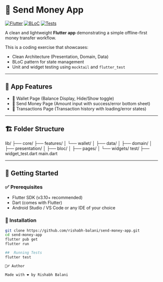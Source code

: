 # 💸 Send Money App

[![Flutter](https://img.shields.io/badge/Flutter-v3.x-blue)](https://flutter.dev)
[![BLoC](https://img.shields.io/badge/BLoC-State%20Management-green)](https://pub.dev/packages/flutter_bloc)
[![Tests](https://img.shields.io/badge/Tests-100%25%20Pass-brightgreen)](#)

A clean and lightweight **Flutter app** demonstrating a simple offline-first money transfer workflow.

This is a coding exercise that showcases:
- Clean Architecture (Presentation, Domain, Data)
- BLoC pattern for state management
- Unit and widget testing using `mocktail` and `flutter_test`

---

## 📱 App Features

- 💼 Wallet Page (Balance Display, Hide/Show toggle)
- 💸 Send Money Page (Amount input with success/error bottom sheet)
- 📃 Transactions Page (Transaction history with loading/error states)

---

## 🏗️ Folder Structure

lib/
├── core/
├── features/
│   └── wallet/
│       ├── data/
│       ├── domain/
│       ├── presentation/
│           ├── bloc/
│           ├── pages/
│           └── widgets/
test/
├── widget_test.dart
main.dart


---

## 🚀 Getting Started

### ✅ Prerequisites

- Flutter SDK (v3.10+ recommended)
- Dart (comes with Flutter)
- Android Studio / VS Code or any IDE of your choice

### 🔧 Installation

```bash
git clone https://github.com/rishabh-balani/send-money-app.git
cd send-money-app
flutter pub get
flutter run

##  Running Tests
flutter test

🙋‍♂️ Author

Made with ❤️ by Rishabh Balani
